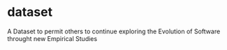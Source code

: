 # dataset
A Dataset to permit others to continue exploring the Evolution of Software throught new Empirical Studies
